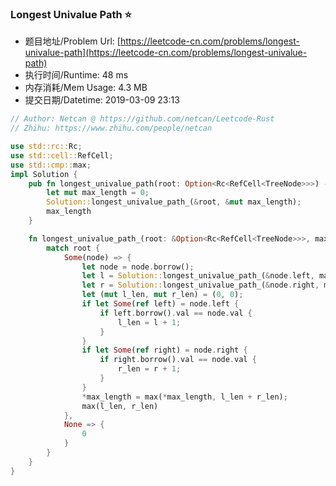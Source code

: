 
### Longest Univalue Path :star:
- 题目地址/Problem Url: [https://leetcode-cn.com/problems/longest-univalue-path](https://leetcode-cn.com/problems/longest-univalue-path)
- 执行时间/Runtime: 48 ms 
- 内存消耗/Mem Usage: 4.3 MB
- 提交日期/Datetime: 2019-03-09 23:13

```rust
// Author: Netcan @ https://github.com/netcan/Leetcode-Rust
// Zhihu: https://www.zhihu.com/people/netcan

use std::rc::Rc;
use std::cell::RefCell;
use std::cmp::max;
impl Solution {
    pub fn longest_univalue_path(root: Option<Rc<RefCell<TreeNode>>>) -> i32 {
        let mut max_length = 0;
        Solution::longest_univalue_path_(&root, &mut max_length);
        max_length
    }

    fn longest_univalue_path_(root: &Option<Rc<RefCell<TreeNode>>>, max_length: &mut i32) -> i32 {
        match root {
            Some(node) => {
                let node = node.borrow();
                let l = Solution::longest_univalue_path_(&node.left, max_length);
                let r = Solution::longest_univalue_path_(&node.right, max_length);
                let (mut l_len, mut r_len) = (0, 0);
                if let Some(ref left) = node.left {
                    if left.borrow().val == node.val {
                        l_len = l + 1;
                    }
                }
                if let Some(ref right) = node.right {
                    if right.borrow().val == node.val {
                        r_len = r + 1;
                    }
                }
                *max_length = max(*max_length, l_len + r_len);
                max(l_len, r_len)
            },
            None => {
                0
            }
        }
    }
}

```
